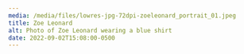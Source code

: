 ```yaml
---
media: /media/files/lowres-jpg-72dpi-zoeleonard_portrait_01.jpeg
title: Zoe Leonard
alt: Photo of Zoe Leonard wearing a blue shirt
date: 2022-09-02T15:08:00-0500
---
```

